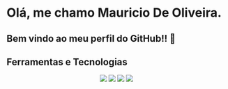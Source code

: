 # Olá, me chamo Mauricio De Oliveira. 
## Bem vindo ao meu perfil do GitHub!! 👋

            
            

            
  <h2 align="left">
  Ferramentas e Tecnologias
</h1> 


<p align="center">
            <img src="https://cdn.jsdelivr.net/gh/devicons/devicon/icons/c/c-original.svg" /> 
            <img src="https://cdn.jsdelivr.net/gh/devicons/devicon/icons/linux/linux-original.svg" />          
            <img src="https://cdn.jsdelivr.net/gh/devicons/devicon/icons/git/git-plain-wordmark.svg" />            
            <img src="https://cdn.jsdelivr.net/gh/devicons/devicon/icons/github/github-original-wordmark.svg" />
 </p> 
 <br>
<h2>        
          
          

<!--
**OliverM1981/OliverM1981** is a ✨ _special_ ✨ repository because its `README.md` (this file) appears on your GitHub profile.

Here are some ideas to get you started:

- 🔭 I’m currently working on ...
- 🌱 I’m currently learning ...
- 👯 I’m looking to collaborate on ...
- 🤔 I’m looking for help with ...
- 💬 Ask me about ...
- 📫 How to reach me: ...
- 😄 Pronouns: ...
- ⚡ Fun fact: ...
-->
